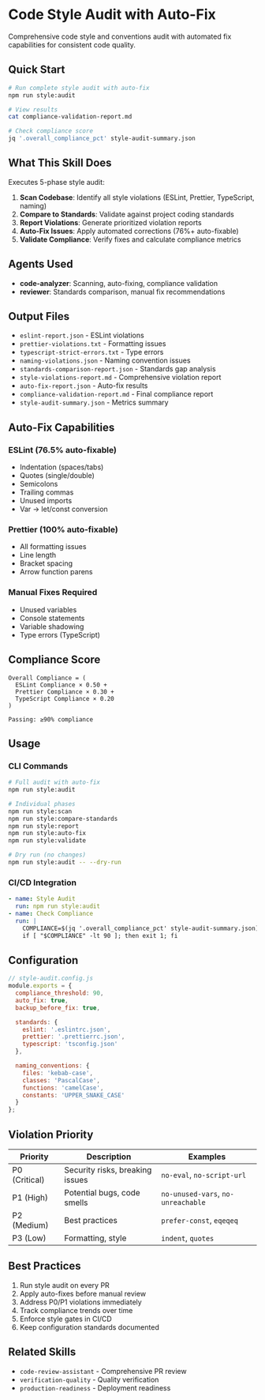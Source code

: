 # Code Style Audit with Auto-Fix

Comprehensive code style and conventions audit with automated fix capabilities for consistent code quality.

## Quick Start

```bash
# Run complete style audit with auto-fix
npm run style:audit

# View results
cat compliance-validation-report.md

# Check compliance score
jq '.overall_compliance_pct' style-audit-summary.json
```

## What This Skill Does

Executes 5-phase style audit:
1. **Scan Codebase**: Identify all style violations (ESLint, Prettier, TypeScript, naming)
2. **Compare to Standards**: Validate against project coding standards
3. **Report Violations**: Generate prioritized violation reports
4. **Auto-Fix Issues**: Apply automated corrections (76%+ auto-fixable)
5. **Validate Compliance**: Verify fixes and calculate compliance metrics

## Agents Used

- **code-analyzer**: Scanning, auto-fixing, compliance validation
- **reviewer**: Standards comparison, manual fix recommendations

## Output Files

- `eslint-report.json` - ESLint violations
- `prettier-violations.txt` - Formatting issues
- `typescript-strict-errors.txt` - Type errors
- `naming-violations.json` - Naming convention issues
- `standards-comparison-report.json` - Standards gap analysis
- `style-violations-report.md` - Comprehensive violation report
- `auto-fix-report.json` - Auto-fix results
- `compliance-validation-report.md` - Final compliance report
- `style-audit-summary.json` - Metrics summary

## Auto-Fix Capabilities

### ESLint (76.5% auto-fixable)
- Indentation (spaces/tabs)
- Quotes (single/double)
- Semicolons
- Trailing commas
- Unused imports
- Var → let/const conversion

### Prettier (100% auto-fixable)
- All formatting issues
- Line length
- Bracket spacing
- Arrow function parens

### Manual Fixes Required
- Unused variables
- Console statements
- Variable shadowing
- Type errors (TypeScript)

## Compliance Score

```
Overall Compliance = (
  ESLint Compliance × 0.50 +
  Prettier Compliance × 0.30 +
  TypeScript Compliance × 0.20
)

Passing: ≥90% compliance
```

## Usage

### CLI Commands
```bash
# Full audit with auto-fix
npm run style:audit

# Individual phases
npm run style:scan
npm run style:compare-standards
npm run style:report
npm run style:auto-fix
npm run style:validate

# Dry run (no changes)
npm run style:audit -- --dry-run
```

### CI/CD Integration
```yaml
- name: Style Audit
  run: npm run style:audit
- name: Check Compliance
  run: |
    COMPLIANCE=$(jq '.overall_compliance_pct' style-audit-summary.json)
    if [ "$COMPLIANCE" -lt 90 ]; then exit 1; fi
```

## Configuration

```javascript
// style-audit.config.js
module.exports = {
  compliance_threshold: 90,
  auto_fix: true,
  backup_before_fix: true,

  standards: {
    eslint: '.eslintrc.json',
    prettier: '.prettierrc.json',
    typescript: 'tsconfig.json'
  },

  naming_conventions: {
    files: 'kebab-case',
    classes: 'PascalCase',
    functions: 'camelCase',
    constants: 'UPPER_SNAKE_CASE'
  }
};
```

## Violation Priority

| Priority | Description | Examples |
|----------|-------------|----------|
| P0 (Critical) | Security risks, breaking issues | `no-eval`, `no-script-url` |
| P1 (High) | Potential bugs, code smells | `no-unused-vars`, `no-unreachable` |
| P2 (Medium) | Best practices | `prefer-const`, `eqeqeq` |
| P3 (Low) | Formatting, style | `indent`, `quotes` |

## Best Practices

1. Run style audit on every PR
2. Apply auto-fixes before manual review
3. Address P0/P1 violations immediately
4. Track compliance trends over time
5. Enforce style gates in CI/CD
6. Keep configuration standards documented

## Related Skills

- `code-review-assistant` - Comprehensive PR review
- `verification-quality` - Quality verification
- `production-readiness` - Deployment readiness
